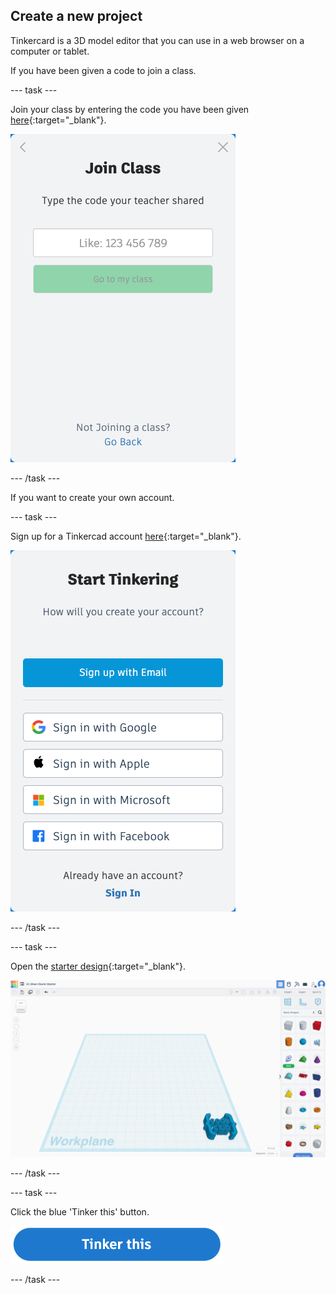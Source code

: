 ## Create a new project

Tinkercard is a 3D model editor that you can use in a web browser on a computer or tablet. 

If you have been given a code to join a class.

--- task ---

Join your class by entering the code you have been given [here](https://www.tinkercad.com/joinclass){:target="_blank"}.

![The join class screen showing option to enter a class code](images/join-class.png)

--- /task ---

If you want to create your own account.

--- task ---

Sign up for a Tinkercad account [here](https://www.tinkercad.com/join){:target="_blank"}.

![The sign-up screen showing options for signing up with an email, Google, Apple, Microsoft, or Facebook account](images/join-tinkercad.png)

--- /task --- 

--- task ---

Open the [starter design](https://www.tinkercad.com/things/17sUhbDWiRe-cc-shoe-charm-starter){:target="_blank"}.

![The 'Tinker this' button](images/blank-starter.png)

--- /task ---

--- task ---

Click the blue 'Tinker this' button.

![The 'Tinker this' button](images/tinker-this.png)

--- /task ---
